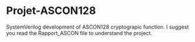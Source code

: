 # Projet-ASCON128
SystemVerilog development of ASCON128 cryptograpic function.
I suggest you read the Rapport_ASCON file to understand the project.
